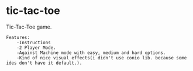 # tic-tac-toe
Tic-Tac-Toe game.

	Features:
		-Instructions
		-2 Player Mode.
		-Against Machine mode with easy, medium and hard options.
		-Kind of nice visual effects(i didn't use conio lib. because some ides don't have it default.).
	
